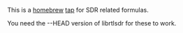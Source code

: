 This is a [homebrew][homebrew] [tap] for SDR related formulas.

You need the --HEAD version of librtlsdr for these to work.

[homebrew]: http://brew.sh/
[tap]: https://github.com/Homebrew/homebrew/blob/master/share/doc/homebrew/brew-tap.md
